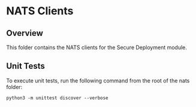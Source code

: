# NATS Clients

## Overview

This folder contains the NATS clients for the Secure Deployment module.

## Unit Tests

To execute unit tests, run the following command from the root of the nats folder:

```
python3 -m unittest discover --verbose
```